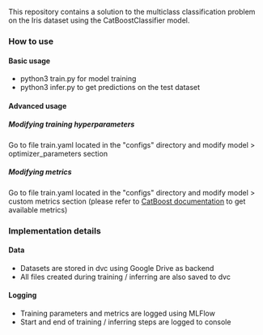 This repository contains a solution to the multiclass classification problem on the Iris
dataset using the CatBoostClassifier model.

### How to use

#### Basic usage

-   python3 train.py for model training
-   python3 infer.py to get predictions on the test dataset

#### Advanced usage

##### Modifying training hyperparameters

Go to file train.yaml located in the "configs" directory and modify model >
optimizer_parameters section

##### Modifying metrics

Go to file train.yaml located in the "configs" directory and modify model > custom metrics
section (please refer to
[CatBoost documentation](https://catboost.ai/en/docs/concepts/loss-functions-multiclassification)
to get available metrics)

### Implementation details

#### Data

-   Datasets are stored in dvc using Google Drive as backend
-   All files created during training / inferring are also saved to dvc

#### Logging

-   Training parameters and metrics are logged using MLFlow
-   Start and end of training / inferring steps are logged to console
